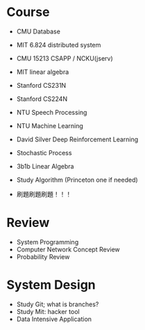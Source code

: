 
# Course
- CMU Database
- MIT 6.824 distributed system
- CMU 15213 CSAPP / NCKU(jserv)
- MIT linear algebra
- Stanford CS231N
- Stanford CS224N
- NTU Speech Processing
- NTU Machine Learning
- David Silver Deep Reinforcement Learning
- Stochastic Process
- 3b1b Linear Algebra

- Study Algorithm (Princeton one if needed)
- 刷題刷題刷題！！！

# Review
- System Programming
- Computer Network Concept Review
- Probability Review

# System Design
- Study Git; what is branches?
- Study Mit: hacker tool
- Data Intensive Application
